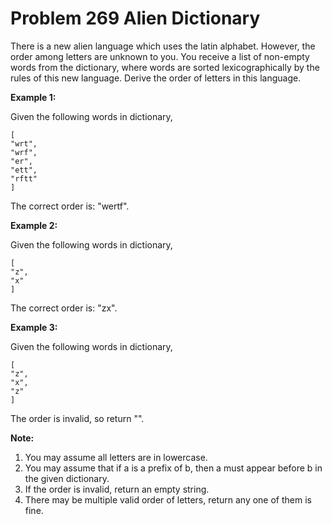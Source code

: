 # Problem 269 Alien Dictionary

There is a new alien language which uses the latin alphabet. However, the order among letters are unknown to you. You receive a list of non-empty words from the dictionary, where words are sorted lexicographically by the rules of this new language. Derive the order of letters in this language.

**Example 1:**

Given the following words in dictionary,

    [
    "wrt",
    "wrf",
    "er",
    "ett",
    "rftt"
    ]

The correct order is: "wertf".

**Example 2:**

Given the following words in dictionary,

    [
    "z",
    "x"
    ]

The correct order is: "zx".

**Example 3:**

Given the following words in dictionary,

    [
    "z",
    "x",
    "z"
    ]

The order is invalid, so return "".

**Note:**

1. You may assume all letters are in lowercase.
2. You may assume that if a is a prefix of b, then a must appear before b in the given dictionary.
3. If the order is invalid, return an empty string.
4. There may be multiple valid order of letters, return any one of them is fine.

